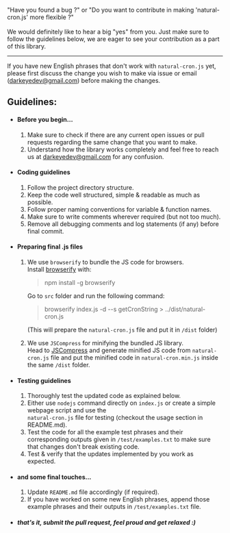 "Have you found a bug ?" or "Do you want to contribute in making 'natural-cron.js' more flexible ?"<br/><br/>
We would definitely like to hear a big "yes" from you. Just make sure to follow the guidelines below, we are eager to see your contribution as a part of this library.
***

If you have new English phrases that don't work with `natural-cron.js` yet, please first discuss the change you wish to make via issue or email (darkeyedev@gmail.com) before making the changes.

## Guidelines:
* #### Before you begin...
    1) Make sure to check if there are any current open issues or pull requests regarding the same change that you want to make.
    2) Understand how the library works completely and feel free to reach us at darkeyedev@gmail.com for any confusion.
* #### Coding guidelines
    1) Follow the project directory structure.
    2) Keep the code well structured, simple & readable as much as possible.
    3) Follow proper naming conventions for variable & function names.
    4) Make sure to write comments wherever required (but not too much).
    5) Remove all debugging comments and log statements (if any) before final commit.
* #### Preparing final .js files
    1) We use `browserify` to bundle the JS code for browsers.<br/>
       Install [browserify](http://browserify.org/#install) with:
       > npm install -g browserify
       
       Go to `src` folder and run the following command:
       
       > browserify index.js -d --s getCronString > ../dist/natural-cron.js
       
       (This will prepare the `natural-cron.js` file and put it in `/dist` folder)
    2) We use `JSCompress` for minifying the bundled JS library.<br/>
       Head to [JSCompress](https://jscompress.com/) and generate minified JS code from `natural-cron.js` 
       file and put the minified code in `natural-cron.min.js` inside the same `/dist` folder.
* #### Testing guidelines
    1) Thoroughly test the updated code as explained below.
    2) Either use `nodejs` command directly on `index.js` or create a simple webpage script and use the <br/>
    `natural-cron.js` file for testing (checkout the usage section in README.md).
    3) Test the code for all the example test phrases and their corresponding outputs given in 
    `/test/examples.txt` to make sure that changes don't break existing code.
    4) Test & verify that the updates implemented by you work as expected.
* #### and some final touches...
    1) Update `README.md` file accordingly (if required).
    2) If you have worked on some new English phrases, append those example phrases and their outputs in `/test/examples.txt` file.
* ##### that's it, submit the pull request, feel proud and get relaxed :)
